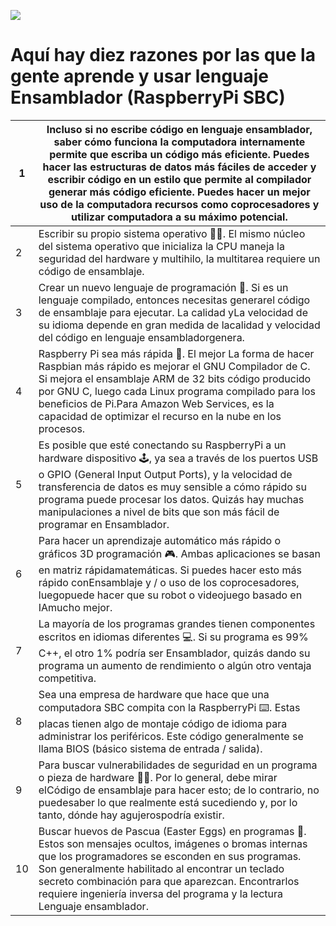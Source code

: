 ![](https://aiyprojects.withgoogle.com/static/images/vision-v2/guide/vision-025.jpg)
# Aquí hay diez razones por las que la gente aprende y usar lenguaje Ensamblador (RaspberryPi SBC)

| 1  	|  Incluso si no escribe código en lenguaje ensamblador, saber cómo funciona la computadora internamente permite que escriba un código más eficiente. Puedes hacer las estructuras de datos más fáciles de acceder y escribir código en un estilo que permite al compilador generar más código eficiente. Puedes hacer un mejor uso de la computadora recursos como coprocesadores y utilizar computadora a su máximo potencial. 	|
|----	|--------------------------------------------------------------------------------------------------------------------------------------------------------------------------------------------------------------------------------------------------------------------------------------------------------------------------------------------------------------------------------------------------------------------------------	|
| 2  	| Escribir su propio sistema operativo 👩‍💻. El mismo núcleo del sistema operativo que inicializa la CPU maneja la seguridad del hardware y multihilo, la multitarea requiere un código de ensamblaje.                                                                                                                                                                                                                                	|
| 3  	| Crear un nuevo lenguaje de programación 🤖. Si es un lenguaje compilado, entonces necesitas generarel código de ensamblaje para ejecutar. La calidad yLa velocidad de su idioma depende en gran medida de lacalidad y velocidad del código en lenguaje ensambladorgenera.                                                                                                                                                         	|
| 4  	| Raspberry Pi sea más rápida 🚀. El mejor La forma de hacer Raspbian más rápido es mejorar el GNU Compilador de C. Si mejora el ensamblaje ARM de 32 bits código producido por GNU C, luego cada Linux programa compilado para los beneficios de Pi.Para Amazon Web Services, es la capacidad de optimizar el recurso en la nube en los procesos.                                                                                	|
| 5  	| Es posible que esté conectando su RaspberryPi a un hardware dispositivo 🕹️, ya sea a través de los puertos USB o GPIO (General Input Output Ports), y la velocidad de transferencia de datos es muy sensible a cómo rápido su programa puede procesar los datos. Quizás hay muchas manipulaciones a nivel de bits que son más fácil de programar en Ensamblador.                                                                  	|
| 6  	| Para hacer un aprendizaje automático más rápido o gráficos 3D programación 🎮. Ambas aplicaciones se basan en matriz rápidamatemáticas. Si puedes hacer esto más rápido conEnsamblaje y / o uso de los coprocesadores, luegopuede hacer que su robot o videojuego basado en IAmucho mejor.                                                                                                                                        	|
| 7  	| La mayoría de los programas grandes tienen componentes escritos en idiomas diferentes 💻. Si su programa es 99% C++, el otro 1% podría ser Ensamblador, quizás dando su programa un aumento de rendimiento o algún otro ventaja competitiva.                                                                                                                                                                                      	|
| 8  	| Sea una empresa de hardware que hace que una computadora SBC compita con la RaspberryPi ⌨️. Estas placas tienen algo de montaje código de idioma para administrar los periféricos. Este código generalmente se llama BIOS (básico sistema de entrada / salida).                                                                                                                                                                         	|
| 9  	| Para buscar vulnerabilidades de seguridad en un programa o pieza de hardware 🧞‍♂️. Por lo general, debe mirar elCódigo de ensamblaje para hacer esto; de lo contrario, no puedesaber lo que realmente está sucediendo y, por lo tanto, dónde hay agujerospodría existir.                                                                                                                                                            	|
| 10 	| Buscar huevos de Pascua (Easter Eggs) en programas 🥚. Estos son mensajes ocultos, imágenes o bromas internas que los programadores se esconden en sus programas. Son generalmente habilitado al encontrar un teclado secreto combinación para que aparezcan. Encontrarlos requiere ingeniería inversa del programa y la lectura Lenguaje ensamblador.                                                                            	|
